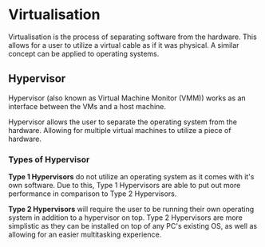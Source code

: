 # Virtualisation
Virtualisation is the process of separating software from the hardware. This allows for a user to utilize a virtual cable as if it was physical. A similar concept can be applied to operating systems.

## Hypervisor

Hypervisor (also known as Virtual Machine Monitor (VMM)) works as an interface between the VMs and a host machine.

Hypervisor allows the user to separate the operating system from the hardware. Allowing for multiple virtual machines to utilize a piece of hardware.

### Types of Hypervisor

**Type 1 Hypervisors** do not utilize an operating system as it comes with it's own software. Due to this, Type 1 Hypervisors are able to put out more performance in comparison to Type 2 Hypervisors.

**Type 2 Hypervisors** will require the user to be running their own operating system in addition to a hypervisor on top. Type 2 Hypervisors are more simplistic as they can be installed on top of any PC's existing OS, as well as allowing for an easier multitasking experience.
